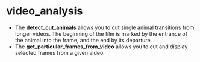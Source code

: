 # video_analysis

- The **detect_cut_animals** allows you to cut single animal transitions from longer videos. The beginning of the film is marked by the entrance of the animal into the frame, and the end by its departure.
- The **get_particular_frames_from_video** allows you to cut and display selected frames from a given video.
